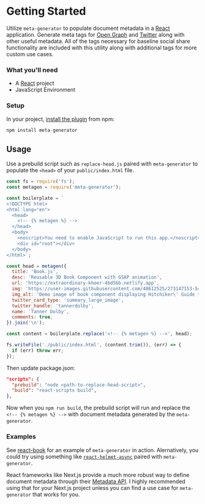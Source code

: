 # Getting Started

Utilize `meta-generator` to populate document metadata in a [React](https://react.dev/) application. Generate meta tags for [Open Graph](https://ogp.me/) and [Twitter](https://developer.twitter.com/en/docs/twitter-for-websites/cards/overview/markup) along with other useful metadata. All of the tags necessary for baseline social share functionality are included with this utility along with additional tags for more custom use cases.

### What you'll need

- A [React](https://react.dev/) project
- JavaScript Environment

### Setup
In your project, [install the plugin](https://www.npmjs.com/package/meta-generator) from npm:

```js
npm install meta-generator
```

## Usage

Use a prebuild script such as `replace-head.js` paired with `meta-generator` to populate the `<head>` of your `public/index.html` file.

```js
const fs = require('fs');
const metagen = require('meta-generator');

const boilerplate = `
<!DOCTYPE html>
<html lang="en">
  <head>
    <!-- {% metagen %} -->
  </head>
  <body>
    <noscript>You need to enable JavaScript to run this app.</noscript>
    <div id="root"></div>
  </body>
</html>`;

const head = metagen({
  title: 'Book.js',
  desc: 'Reusable 3D Book Component with GSAP animation',
  url: 'https://extraordinary-kheer-4bd56b.netlify.app',
  img: 'https://user-images.githubusercontent.com/48612525/273147153-54f1c51c-120a-487f-a023-d1394354ddd5.png',
  img_alt: 'Demo image of book component displaying Hitchiker\' Guide to the Galaxy',
  twitter_card_type: 'summary_large_image',
  twitter_handle: 'tannerdolby',
  name: 'Tanner Dolby',
  comments: true,
}).join('\n');

const content = boilerplate.replace('<!-- {% metagen %} -->', head);

fs.writeFile('./public/index.html', (content.trim()), (err) => {
  if (err) throw err;
});
```

Then update package.json:

```json
"scripts": {
  "prebuild": "node <path-to-replace-head-script>",
  "build": "react-scripts build",
},
```

Now when you `npm run build`, the prebuild script will run and replace the `<!-- {% metagen %} -->` with document metadata generated by the `meta-generator`.

### Examples
See [react-book](https://github.com/tannerdolby/react-book) for an example of `meta-generator` in action. Alernatively, you could try using something like [`react-helmet-async`](https://www.npmjs.com/package/react-helmet-async) paired with `meta-generator`.

React frameworks like Next.js provide a much more robust way to define document metadata through their [Metadata API](https://nextjs.org/docs/app/building-your-application/optimizing/metadata). I highly recommended using that for your Next.js project unless you can find a use case for `meta-generator` that works for you.

